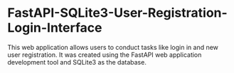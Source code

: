 # FastAPI-SQLite3-User-Registration-Login-Interface
This web application allows users to conduct tasks like login in and new user registration. It was created using the FastAPI web application development tool and SQLite3 as the database.
